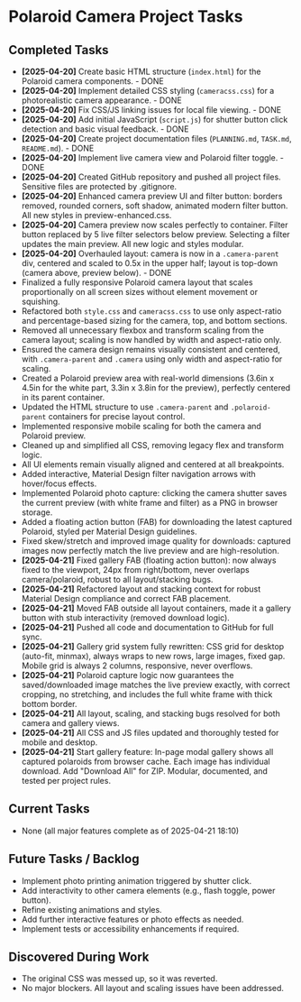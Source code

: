 # Polaroid Camera Project Tasks

## Completed Tasks
-   **[2025-04-20]** Create basic HTML structure (`index.html`) for the Polaroid camera components. - DONE
-   **[2025-04-20]** Implement detailed CSS styling (`cameracss.css`) for a photorealistic camera appearance. - DONE
-   **[2025-04-20]** Fix CSS/JS linking issues for local file viewing. - DONE
-   **[2025-04-20]** Add initial JavaScript (`script.js`) for shutter button click detection and basic visual feedback. - DONE
-   **[2025-04-20]** Create project documentation files (`PLANNING.md`, `TASK.md`, `README.md`). - DONE
-   **[2025-04-20]** Implement live camera view and Polaroid filter toggle. - DONE
-   **[2025-04-20]** Created GitHub repository and pushed all project files. Sensitive files are protected by .gitignore.
-   **[2025-04-20]** Enhanced camera preview UI and filter button: borders removed, rounded corners, soft shadow, animated modern filter button. All new styles in preview-enhanced.css.
-   **[2025-04-20]** Camera preview now scales perfectly to container. Filter button replaced by 5 live filter selectors below preview. Selecting a filter updates the main preview. All new logic and styles modular.
-   **[2025-04-20]** Overhauled layout: camera is now in a `.camera-parent` div, centered and scaled to 0.5x in the upper half; layout is top-down (camera above, preview below). - DONE
-   Finalized a fully responsive Polaroid camera layout that scales proportionally on all screen sizes without element movement or squishing.
-   Refactored both `style.css` and `cameracss.css` to use only aspect-ratio and percentage-based sizing for the camera, top, and bottom sections.
-   Removed all unnecessary flexbox and transform scaling from the camera layout; scaling is now handled by width and aspect-ratio only.
-   Ensured the camera design remains visually consistent and centered, with `.camera-parent` and `.camera` using only width and aspect-ratio for scaling.
-   Created a Polaroid preview area with real-world dimensions (3.6in x 4.5in for the white part, 3.3in x 3.8in for the preview), perfectly centered in its parent container.
-   Updated the HTML structure to use `.camera-parent` and `.polaroid-parent` containers for precise layout control.
-   Implemented responsive mobile scaling for both the camera and Polaroid preview.
-   Cleaned up and simplified all CSS, removing legacy flex and transform logic.
-   All UI elements remain visually aligned and centered at all breakpoints.
-   Added interactive, Material Design filter navigation arrows with hover/focus effects.
-   Implemented Polaroid photo capture: clicking the camera shutter saves the current preview (with white frame and filter) as a PNG in browser storage.
-   Added a floating action button (FAB) for downloading the latest captured Polaroid, styled per Material Design guidelines.
-   Fixed skew/stretch and improved image quality for downloads: captured images now perfectly match the live preview and are high-resolution.
-   **[2025-04-21]** Fixed gallery FAB (floating action button): now always fixed to the viewport, 24px from right/bottom, never overlaps camera/polaroid, robust to all layout/stacking bugs.
-   **[2025-04-21]** Refactored layout and stacking context for robust Material Design compliance and correct FAB placement.
-   **[2025-04-21]** Moved FAB outside all layout containers, made it a gallery button with stub interactivity (removed download logic).
-   **[2025-04-21]** Pushed all code and documentation to GitHub for full sync.
-   **[2025-04-21]** Gallery grid system fully rewritten: CSS grid for desktop (auto-fit, minmax), always wraps to new rows, large images, fixed gap. Mobile grid is always 2 columns, responsive, never overflows.
-   **[2025-04-21]** Polaroid capture logic now guarantees the saved/downloaded image matches the live preview exactly, with correct cropping, no stretching, and includes the full white frame with thick bottom border.
-   **[2025-04-21]** All layout, scaling, and stacking bugs resolved for both camera and gallery views.
-   **[2025-04-21]** All CSS and JS files updated and thoroughly tested for mobile and desktop.
-   **[2025-04-21]** Start gallery feature: In-page modal gallery shows all captured polaroids from browser cache. Each image has individual download. Add "Download All" for ZIP. Modular, documented, and tested per project rules.

## Current Tasks
-   None (all major features complete as of 2025-04-21 18:10)

## Future Tasks / Backlog
-   Implement photo printing animation triggered by shutter click.
-   Add interactivity to other camera elements (e.g., flash toggle, power button).
-   Refine existing animations and styles.
-   Add further interactive features or photo effects as needed.
-   Implement tests or accessibility enhancements if required.

## Discovered During Work
-   The original CSS was messed up, so it was reverted.
-   No major blockers. All layout and scaling issues have been addressed.
